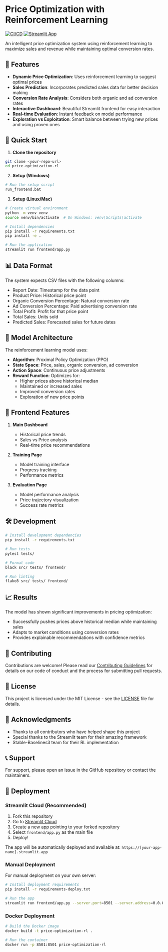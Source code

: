 # Price Optimization with Reinforcement Learning

[![CI/CD](https://github.com/yourusername/price-optimization-rl/actions/workflows/ci.yml/badge.svg)](https://github.com/yourusername/price-optimization-rl/actions/workflows/ci.yml)
[![Streamlit App](https://static.streamlit.io/badges/streamlit_badge_black_white.svg)](https://rl-price-prediction.streamlit.app)


An intelligent price optimization system using reinforcement learning to maximize sales and revenue while maintaining optimal conversion rates.

## 🌟 Features

- **Dynamic Price Optimization**: Uses reinforcement learning to suggest optimal prices
- **Sales Prediction**: Incorporates predicted sales data for better decision making
- **Conversion Rate Analysis**: Considers both organic and ad conversion rates
- **Interactive Dashboard**: Beautiful Streamlit frontend for easy interaction
- **Real-time Evaluation**: Instant feedback on model performance
- **Exploration vs Exploitation**: Smart balance between trying new prices and using proven ones

## 🚀 Quick Start

1. **Clone the repository**
```bash
git clone <your-repo-url>
cd price-optimization-rl
```

2. **Setup (Windows)**
```bash
# Run the setup script
run_frontend.bat
```

3. **Setup (Linux/Mac)**
```bash
# Create virtual environment
python -m venv venv
source venv/bin/activate  # On Windows: venv\Scripts\activate

# Install dependencies
pip install -r requirements.txt
pip install -e .

# Run the application
streamlit run frontend/app.py
```

## 📊 Data Format

The system expects CSV files with the following columns:
- Report Date: Timestamp for the data point
- Product Price: Historical price point
- Organic Conversion Percentage: Natural conversion rate
- Ad Conversion Percentage: Paid advertising conversion rate
- Total Profit: Profit for that price point
- Total Sales: Units sold
- Predicted Sales: Forecasted sales for future dates

## 🤖 Model Architecture

The reinforcement learning model uses:
- **Algorithm**: Proximal Policy Optimization (PPO)
- **State Space**: Price, sales, organic conversion, ad conversion
- **Action Space**: Continuous price adjustments
- **Reward Function**: Optimizes for:
  - Higher prices above historical median
  - Maintained or increased sales
  - Improved conversion rates
  - Exploration of new price points

## 📱 Frontend Features

1. **Main Dashboard**
   - Historical price trends
   - Sales vs Price analysis
   - Real-time price recommendations

2. **Training Page**
   - Model training interface
   - Progress tracking
   - Performance metrics

3. **Evaluation Page**
   - Model performance analysis
   - Price trajectory visualization
   - Success rate metrics

## 🛠️ Development

```bash
# Install development dependencies
pip install -r requirements.txt

# Run tests
pytest tests/

# Format code
black src/ tests/ frontend/

# Run linting
flake8 src/ tests/ frontend/
```

## 📈 Results

The model has shown significant improvements in pricing optimization:
- Successfully pushes prices above historical median while maintaining sales
- Adapts to market conditions using conversion rates
- Provides explainable recommendations with confidence metrics

## 🤝 Contributing

Contributions are welcome! Please read our [Contributing Guidelines](CONTRIBUTING.md) for details on our code of conduct and the process for submitting pull requests.

## 📄 License

This project is licensed under the MIT License - see the [LICENSE](LICENSE) file for details.

## 🙏 Acknowledgments

- Thanks to all contributors who have helped shape this project
- Special thanks to the Streamlit team for their amazing framework
- Stable-Baselines3 team for their RL implementation

## 📞 Support

For support, please open an issue in the GitHub repository or contact the maintainers.

## 🚀 Deployment

### Streamlit Cloud (Recommended)

1. Fork this repository
2. Go to [Streamlit Cloud](https://streamlit.io/cloud)
3. Create a new app pointing to your forked repository
4. Select `frontend/app.py` as the main file
5. Deploy!

The app will be automatically deployed and available at: `https://[your-app-name].streamlit.app`

### Manual Deployment

For manual deployment on your own server:

```bash
# Install deployment requirements
pip install -r requirements-deploy.txt

# Run the app
streamlit run frontend/app.py --server.port=8501 --server.address=0.0.0.0
```

### Docker Deployment

```bash
# Build the Docker image
docker build -t price-optimization-rl .

# Run the container
docker run -p 8501:8501 price-optimization-rl
``` 
